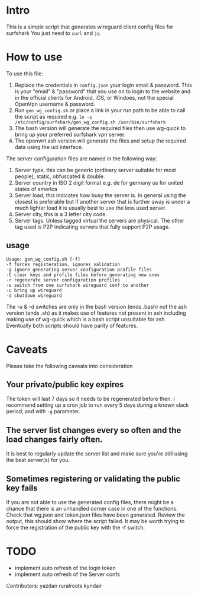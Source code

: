 # Intro

This is a simple script that generates wireguard client config files for surfshark
You just need to `curl` and `jq`.

# How to use
To use this file:
1. Replace the credentials in `config.json` your login email & password. This is your "email" & "password" that you use on to login to the website and in the official clients for Android, iOS, or Windoes, not the special OpenVpn username & password.
2. Run `gen_wg_config.sh` or place a link in your run path to be able to call the script as required e.g. `ln -s /etc/config/surfshark/gen_wg_config.sh /usr/bin/surfshark`
3. The bash version will generate the required files then use wg-quick to bring up your preferred surfshark vpn server.
4. The openwrt ash version will generate the files and setup the required data using the uci interface.

The server configuration files are named in the following way:
1. Server type, this can be generic (ordinary server suitable for most people), static, obfuscated & double.
2. Server country in ISO 2 digit format e.g. de for germany us for united states of america
3. Server load, this indicates how busy the server is. In general using the closest is preferable but if another server that is further away is under a much lighter load it is usually best to use the less used server.
4. Server city, this is a 3 letter city code.
5. Server tags. Unless tagged virtual the servers are physical. The other tag used is P2P indicating servers that fully support P2P usage.

## usage

```shell
Usage: gen_wg_config.sh [-f]
-f forces registeration, ignores validation
-g ignore generating server configuration profile files
-C clear keys and profile files before generating new ones
-r regenerate server configuration profiles
-s switch from one surfshark wireguard conf to another
-u bring up wireguard
-d shutdown wireguard
```

The -u & -d switches are only in the bash version (ends .bash) not the ash version (ends .sh) as it makes use of features not present in ash including making use of wg-quick which is a bash script unsuitable for ash. Eventually both scripts should have parity of features.

# Caveats

Please take the following caveats into consideration

## Your private/public key expires

The token will last 7 days so it needs to be regenerated before then.
I recommend setting up a cron job to run every 5 days during a known slack period, and with `-g` parameter.

## The server list changes every so often and the load changes fairly often.

It is best to regularly update the server list and make sure you're still using the best server(s) for you.

## Sometimes registering or validating the public key fails

If you are not able to use the generated config files, there might be a chance that there is an unhandled corner case in one of the functions. Check that wg.json and token.json files have been generated. Review the output, this should show where the script failed. It may be worth trying to force the registration of the public key with the -f switch.

# TODO

- implement auto refresh of the login token
- implement auto refresh of the Server confs

Contributors:
yazdan
ruralroots
kyndair

